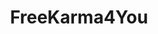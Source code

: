 ---
title: FreeKarma4You
crosslinks:
- hacking
- BestLifeHack
- YGOSales
- FreeKarma4U
- hearthstone
- videos
- movies
- YGOBinders
- Overwatch_Memes
- tf2trade
- RandomKindness
- FashionReps
- Costco
- Awww
- aww
- Cameras
- ethtrader
- Repsneakers
- rotmgtradingpost
---